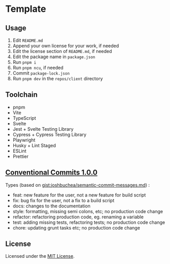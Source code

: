 # Template

## Usage

1. Edit `README.md`
2. Append your own license for your work, if needed
3. Edit the license section of `README.md`, if needed
4. Edit the package name in `package.json`
5. Run `pnpm i`
6. Run `pnpm ncu`, if needed
7. Commit `package-lock.json`
8. Run `pnpm dev` in the `repos/client` directory

## Toolchain

- pnpm
- Vite
- TypeScript
- Svelte
- Jest + Svelte Testing Library
- Cypress + Cypress Testing Library
- Playwright
- Husky + Lint Staged
- ESLint
- Prettier

## [Conventional Commits 1.0.0](https://www.conventionalcommits.org/en/v1.0.0/)

Types (based on [gist:joshbuchea/semantic-commit-messages.md](https://gist.github.com/joshbuchea/6f47e86d2510bce28f8e7f42ae84c716)) :

- feat: new feature for the user, not a new feature for build script
- fix: bug fix for the user, not a fix to a build script
- docs: changes to the documentation
- style: formatting, missing semi colons, etc; no production code change
- refactor: refactoring production code, eg. renaming a variable
- test: adding missing tests, refactoring tests; no production code change
- chore: updating grunt tasks etc; no production code change

## License

Licensed under the [MIT License](LICENSE).
